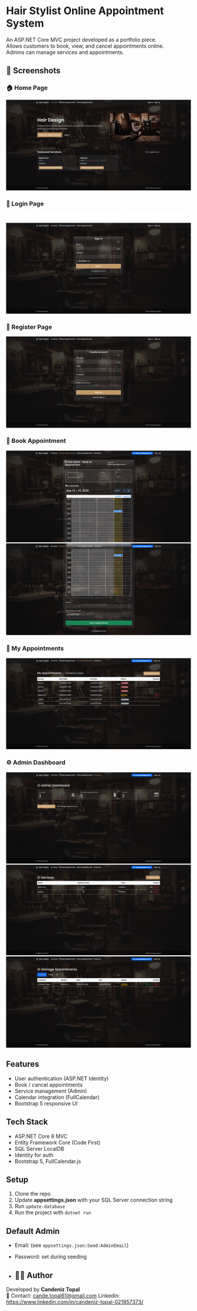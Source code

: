 # Hair Stylist Online Appointment System

An ASP.NET Core MVC project developed as a portfolio piece.  
Allows customers to book, view, and cancel appointments online.  
Admins can manage services and appointments.

## 📸 Screenshots

### 🏠 Home Page
![Home Page](docs/screenshots/home.png)

### 🔑 Login Page
![Login Page](docs/screenshots/login.png)

### 📝 Register Page
![Register Page](docs/screenshots/register.png)

### 📅 Book Appointment
![Book Appointment](docs/screenshots/book1.png)
![Book Appointment](docs/screenshots/book2.png)

### 📖 My Appointments
![My Appointments](docs/screenshots/appointments.png)

### ⚙️ Admin Dashboard
![Admin Dashboard](docs/screenshots/admin3.png)
![Admin Dashboard](docs/screenshots/edit1.png)
![Admin Dashboard](docs/screenshots/edit2.png)


## Features
- User authentication (ASP.NET Identity)
- Book / cancel appointments
- Service management (Admin)
- Calendar integration (FullCalendar)
- Bootstrap 5 responsive UI

## Tech Stack
- ASP.NET Core 8 MVC
- Entity Framework Core (Code First)
- SQL Server LocalDB
- Identity for auth
- Bootstrap 5, FullCalendar.js

## Setup
1. Clone the repo
2. Update **appsettings.json** with your SQL Server connection string
3. Run `update-database`
4. Run the project with `dotnet run`

## Default Admin
- Email: (see `appsettings.json:Seed:AdminEmail`)
- Password: set during seeding

- ## 👨‍💻 Author
Developed by **Candeniz Topal**  
📧 Contact: cande.topal61@gmail.com
Linkedin: https://www.linkedin.com/in/candeniz-topal-021957373/
